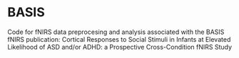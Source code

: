 # BASIS
Code for fNIRS data preprocesing and analysis associated with the BASIS fNIRS publication:
Cortical Responses to Social Stimuli in Infants at Elevated Likelihood of ASD and/or ADHD: a Prospective Cross-Condition fNIRS Study
